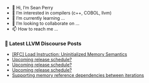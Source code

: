 - 👋 Hi, I’m Sean Perry
- 👀 I’m interested in compilers (c++, COBOL, llvm)
- 🌱 I’m currently learning ...
- 💞️ I’m looking to collaborate on ...
- 📫 How to reach me ...

<!---
s66perry/s66perry is a ✨ special ✨ repository because its `README.md` (this file) appears on your GitHub profile.
You can click the Preview link to take a look at your changes.
--->
### 📕 Latest LLVM Discourse Posts

<!-- DISCOURSE-LLVM:START -->
- [[RFC] Load Instruction: Uninitialized Memory Semantics](https://discourse.llvm.org/t/rfc-load-instruction-uninitialized-memory-semantics/67481#post_1)
- [Upcoming release schedule?](https://discourse.llvm.org/t/upcoming-release-schedule/67480#post_3)
- [Upcoming release schedule?](https://discourse.llvm.org/t/upcoming-release-schedule/67480#post_2)
- [Upcoming release schedule?](https://discourse.llvm.org/t/upcoming-release-schedule/67480#post_1)
- [Supporting memory reference dependencies between iterations](https://discourse.llvm.org/t/supporting-memory-reference-dependencies-between-iterations/67050#post_2)
<!-- DISCOURSE-LLVM:END -->
